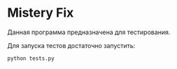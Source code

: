 # Mistery Fix

Данная программа предназначена для тестирования. 

Для запуска тестов достаточно запустить:

```python
python tests.py
```